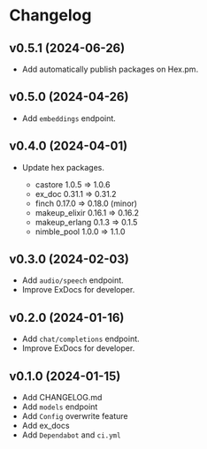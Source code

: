# Changelog

## v0.5.1 (2024-06-26)

- Add automatically publish packages on Hex.pm.

## v0.5.0 (2024-04-26)

- Add `embeddings` endpoint.

## v0.4.0 (2024-04-01)

- Update hex packages.

  - castore 1.0.5 => 1.0.6
  - ex_doc 0.31.1 => 0.31.2
  - finch 0.17.0 => 0.18.0 (minor)
  - makeup_elixir 0.16.1 => 0.16.2
  - makeup_erlang 0.1.3 => 0.1.5
  - nimble_pool 1.0.0 => 1.1.0

## v0.3.0 (2024-02-03)

- Add `audio/speech` endpoint.
- Improve ExDocs for developer.

## v0.2.0 (2024-01-16)

- Add `chat/completions` endpoint.
- Improve ExDocs for developer.

## v0.1.0 (2024-01-15)

- Add CHANGELOG.md
- Add `models` endpoint
- Add `Config` overwrite feature
- Add ex_docs
- Add `Dependabot` and `ci.yml`